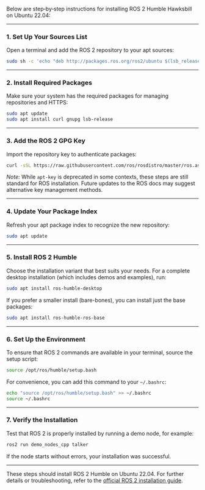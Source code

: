 Below are step‐by‐step instructions for installing ROS 2 Humble Hawksbill on Ubuntu 22.04:

---

### 1. Set Up Your Sources List

Open a terminal and add the ROS 2 repository to your apt sources:

```bash
sudo sh -c 'echo "deb http://packages.ros.org/ros2/ubuntu $(lsb_release -cs) main" > /etc/apt/sources.list.d/ros2-latest.list'
```

---

### 2. Install Required Packages

Make sure your system has the required packages for managing repositories and HTTPS:

```bash
sudo apt update
sudo apt install curl gnupg lsb-release
```

---

### 3. Add the ROS 2 GPG Key

Import the repository key to authenticate packages:

```bash
curl -sSL https://raw.githubusercontent.com/ros/rosdistro/master/ros.asc | sudo apt-key add -
```

*Note:* While `apt-key` is deprecated in some contexts, these steps are still standard for ROS installation. Future updates to the ROS docs may suggest alternative key management methods.

---

### 4. Update Your Package Index

Refresh your apt package index to recognize the new repository:

```bash
sudo apt update
```

---

### 5. Install ROS 2 Humble

Choose the installation variant that best suits your needs. For a complete desktop installation (which includes demos and examples), run:

```bash
sudo apt install ros-humble-desktop
```

If you prefer a smaller install (bare-bones), you can install just the base packages:

```bash
sudo apt install ros-humble-ros-base
```

---

### 6. Set Up the Environment

To ensure that ROS 2 commands are available in your terminal, source the setup script:

```bash
source /opt/ros/humble/setup.bash
```

For convenience, you can add this command to your `~/.bashrc`:

```bash
echo "source /opt/ros/humble/setup.bash" >> ~/.bashrc
source ~/.bashrc
```

---

### 7. Verify the Installation

Test that ROS 2 is properly installed by running a demo node, for example:

```bash
ros2 run demo_nodes_cpp talker
```

If the node starts without errors, your installation was successful.

---

These steps should install ROS 2 Humble on Ubuntu 22.04. For further details or troubleshooting, refer to the [official ROS 2 installation guide](https://docs.ros.org/en/humble/Installation/Ubuntu-Install-Debians.html).